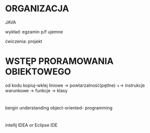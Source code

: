 # ORGANIZACJA
JAVA

wykład: egzamin p/f ujemne

ćwiczenia: projekt

# WSTĘP PRORAMOWANIA OBIEKTOWEGO
od kodu kopiuj-wklej liniowe    ->      powtarzalność(pętlne)       +->      instrukcje warunkowe            ->     funkcje     ->      klasy

# 
bergin understanding object-oriented- programming

#
intellij IDEA or Eclipse IDE 